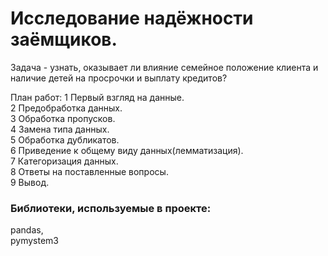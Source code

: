 # Исследование надёжности заёмщиков.

Задача - узнать, оказывает ли влияние семейное положение клиента и наличие детей на просрочки и выплату кредитов?

План работ:
1 Первый взгляд на данные.  
2 Предобработка данных.  
3 Обработка пропусков.  
4 Замена типа данных.  
5 Обработка дубликатов.  
6 Приведение к общему виду данных(лемматизация).  
7 Категоризация данных.  
8 Ответы на поставленные вопросы.  
9 Вывод.  

### Библиотеки, используемые в проекте:

pandas,  
pymystem3  
